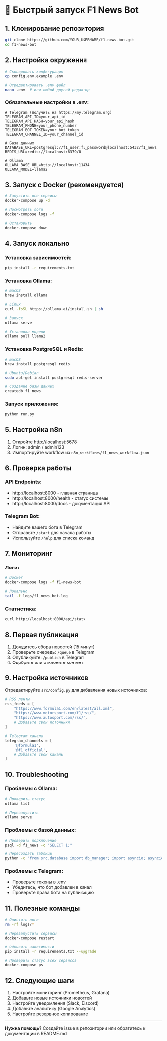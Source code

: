 # 🚀 Быстрый запуск F1 News Bot

## 1. Клонирование репозитория

```bash
git clone https://github.com/YOUR_USERNAME/f1-news-bot.git
cd f1-news-bot
```

## 2. Настройка окружения

```bash
# Скопировать конфигурацию
cp config.env.example .env

# Отредактировать .env файл
nano .env  # или любой другой редактор
```

### Обязательные настройки в .env:

```env
# Telegram (получить на https://my.telegram.org)
TELEGRAM_API_ID=your_api_id
TELEGRAM_API_HASH=your_api_hash
TELEGRAM_PHONE=your_phone_number
TELEGRAM_BOT_TOKEN=your_bot_token
TELEGRAM_CHANNEL_ID=your_channel_id

# База данных
DATABASE_URL=postgresql://f1_user:f1_password@localhost:5432/f1_news
REDIS_URL=redis://localhost:6379/0

# Ollama
OLLAMA_BASE_URL=http://localhost:11434
OLLAMA_MODEL=llama2
```

## 3. Запуск с Docker (рекомендуется)

```bash
# Запустить все сервисы
docker-compose up -d

# Посмотреть логи
docker-compose logs -f

# Остановить
docker-compose down
```

## 4. Запуск локально

### Установка зависимостей:

```bash
pip install -r requirements.txt
```

### Установка Ollama:

```bash
# macOS
brew install ollama

# Linux
curl -fsSL https://ollama.ai/install.sh | sh

# Запуск
ollama serve

# Установка модели
ollama pull llama2
```

### Установка PostgreSQL и Redis:

```bash
# macOS
brew install postgresql redis

# Ubuntu/Debian
sudo apt-get install postgresql redis-server

# Создание базы данных
createdb f1_news
```

### Запуск приложения:

```bash
python run.py
```

## 5. Настройка n8n

1. Откройте http://localhost:5678
2. Логин: admin / admin123
3. Импортируйте workflow из `n8n_workflows/f1_news_workflow.json`

## 6. Проверка работы

### API Endpoints:
- http://localhost:8000 - главная страница
- http://localhost:8000/health - статус системы
- http://localhost:8000/docs - документация API

### Telegram Bot:
- Найдите вашего бота в Telegram
- Отправьте `/start` для начала работы
- Используйте `/help` для списка команд

## 7. Мониторинг

### Логи:
```bash
# Docker
docker-compose logs -f f1-news-bot

# Локально
tail -f logs/f1_news_bot.log
```

### Статистика:
```bash
curl http://localhost:8000/api/stats
```

## 8. Первая публикация

1. Дождитесь сбора новостей (15 минут)
2. Проверьте очередь: `/queue` в Telegram
3. Опубликуйте: `/publish` в Telegram
4. Одобрите или отклоните контент

## 9. Настройка источников

Отредактируйте `src/config.py` для добавления новых источников:

```python
# RSS ленты
rss_feeds = [
    "https://www.formula1.com/en/latest/all.xml",
    "https://www.motorsport.com/f1/rss/",
    "https://www.autosport.com/rss/",
    # Добавьте свои источники
]

# Telegram каналы
telegram_channels = [
    '@formula1',
    '@f1_official',
    # Добавьте свои каналы
]
```

## 10. Troubleshooting

### Проблемы с Ollama:
```bash
# Проверить статус
ollama list

# Перезапустить
ollama serve
```

### Проблемы с базой данных:
```bash
# Проверить подключение
psql -d f1_news -c "SELECT 1;"

# Пересоздать таблицы
python -c "from src.database import db_manager; import asyncio; asyncio.run(db_manager.create_tables())"
```

### Проблемы с Telegram:
- Проверьте токены в .env
- Убедитесь, что бот добавлен в канал
- Проверьте права бота на публикацию

## 11. Полезные команды

```bash
# Очистить логи
rm -rf logs/*

# Перезапустить сервисы
docker-compose restart

# Обновить зависимости
pip install -r requirements.txt --upgrade

# Проверить статус всех сервисов
docker-compose ps
```

## 12. Следующие шаги

1. Настройте мониторинг (Prometheus, Grafana)
2. Добавьте новые источники новостей
3. Настройте уведомления (Slack, Discord)
4. Добавьте аналитику (Google Analytics)
5. Настройте резервное копирование

---

**Нужна помощь?** Создайте issue в репозитории или обратитесь к документации в README.md
